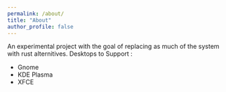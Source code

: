 ```yaml
---
permalink: /about/
title: "About"
author_profile: false
---
```


An experimental project with the goal of replacing as much of the system with rust alternitives.
Desktops to Support :
- Gnome
- KDE Plasma
- XFCE
